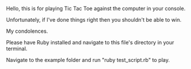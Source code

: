 Hello, this is for playing Tic Tac Toe against the computer in your console.

Unfortunately, if I've done things right then you shouldn't be able to win.

My condolences. 

Please have Ruby installed and navigate to this file's directory in your terminal.

Navigate to the example folder and run "ruby test_script.rb" to play.
